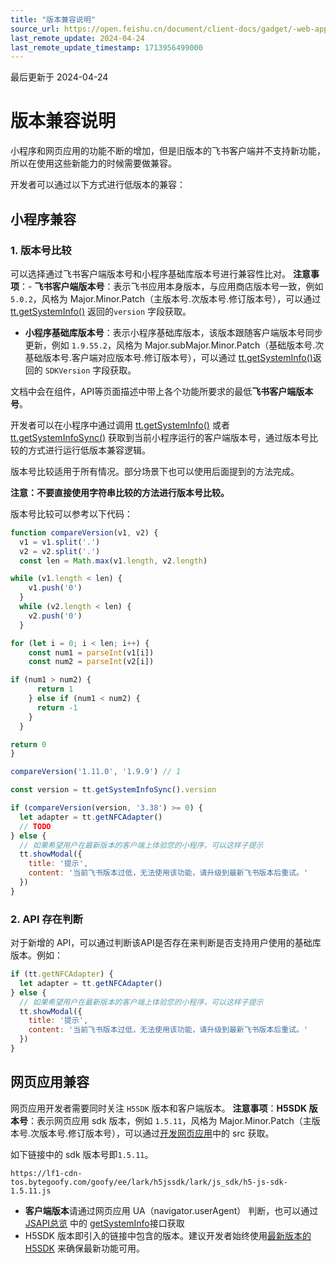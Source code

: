 ```yaml
---
title: "版本兼容说明"
source_url: https://open.feishu.cn/document/client-docs/gadget/-web-app-api/version-compatibility
last_remote_update: 2024-04-24
last_remote_update_timestamp: 1713956499000
---
```

最后更新于 2024-04-24

# 版本兼容说明
小程序和网页应用的功能不断的增加，但是旧版本的飞书客户端并不支持新功能，所以在使用这些新能力的时候需要做兼容。

开发者可以通过以下方式进行低版本的兼容：

## 小程序兼容
### 1. 版本号比较
可以选择通过飞书客户端版本号和小程序基础库版本号进行兼容性比对。
**注意事项**：- **飞书客户端版本号**：表示飞书应用本身版本，与应用商店版本号一致，例如 `5.0.2`，风格为 Major.Minor.Patch（主版本号.次版本号.修订版本号），可以通过 [tt.getSystemInfo()](https://open.feishu.cn/document/uYjL24iN/uQjNx4CN2EjL0YTM) 返回的`version` 字段获取。
- **小程序基础库版本号**：表示小程序基础库版本，该版本跟随客户端版本号同步更新，例如 `1.9.55.2`，风格为 Major.subMajor.Minor.Patch（基础版本号.次基础版本号.客户端对应版本号.修订版本号），可以通过 [tt.getSystemInfo()](https://open.feishu.cn/document/uYjL24iN/uQjNx4CN2EjL0YTM)返回的 `SDKVersion` 字段获取。

文档中会在组件，API等页面描述中带上各个功能所要求的最低**飞书客户端版本号**。

开发者可以在小程序中通过调用 [tt.getSystemInfo()](https://open.feishu.cn/document/uYjL24iN/uQjNx4CN2EjL0YTM) 或者 [tt.getSystemInfoSync()](https://open.feishu.cn/document/uYjL24iN/uUjNx4SN2EjL1YTM) 获取到当前小程序运行的客户端版本号，通过版本号比较的方式进行运行低版本兼容逻辑。

版本号比较适用于所有情况。部分场景下也可以使用后面提到的方法完成。

**注意：不要直接使用字符串比较的方法进行版本号比较。**

版本号比较可以参考以下代码：

```js
function compareVersion(v1, v2) {
  v1 = v1.split('.')
  v2 = v2.split('.')
  const len = Math.max(v1.length, v2.length)

while (v1.length < len) {
    v1.push('0')
  }
  while (v2.length < len) {
    v2.push('0')
  }

for (let i = 0; i < len; i++) {
    const num1 = parseInt(v1[i])
    const num2 = parseInt(v2[i])

if (num1 > num2) {
      return 1
    } else if (num1 < num2) {
      return -1
    }
  }

return 0
}

compareVersion('1.11.0', '1.9.9') // 1
```

```js
const version = tt.getSystemInfoSync().version

if (compareVersion(version, '3.38') >= 0) {
  let adapter = tt.getNFCAdapter()
  // TODO
} else {
  // 如果希望用户在最新版本的客户端上体验您的小程序，可以这样子提示
  tt.showModal({
    title: '提示',
    content: '当前飞书版本过低，无法使用该功能，请升级到最新飞书版本后重试。'
  })
}
```

### 2. API 存在判断
对于新增的 API，可以通过判断该API是否存在来判断是否支持用户使用的基础库版本。例如：

```js
if (tt.getNFCAdapter) {
  let adapter = tt.getNFCAdapter()
} else {
  // 如果希望用户在最新版本的客户端上体验您的小程序，可以这样子提示
  tt.showModal({
    title: '提示',
    content: '当前飞书版本过低，无法使用该功能，请升级到最新飞书版本后重试。'
  })
}
```

## 网页应用兼容
网页应用开发者需要同时关注 `H5SDK` 版本和客户端版本。
**注意事项**：**H5SDK 版本号**：表示网页应用 sdk 版本，例如 `1.5.11`，风格为 Major.Minor.Patch（主版本号.次版本号.修订版本号），可以通过[开发网页应用](https://open.feishu.cn/document/uYjL24iN/uMTMuMTMuMTM/introduction)中的 src 获取。

如下链接中的 sdk 版本号即`1.5.11`。

```https://lf1-cdn-tos.bytegoofy.com/goofy/ee/lark/h5jssdk/lark/js_sdk/h5-js-sdk-1.5.11.js```
* **客户端版本**请通过网页应用 UA（navigator.userAgent） 判断，也可以通过 [JSAPI总览](https://open.feishu.cn/document/uYjL24iN/uMTMuMTMuMTM/) 中的 [getSystemInfo](https://open.feishu.cn/document/uYjL24iN/uQjNx4CN2EjL0YTM)接口获取
* H5SDK 版本即引入的链接中包含的版本。建议开发者始终使用[最新版本的 H5SDK](https://open.feishu.cn/document/uYjL24iN/uMTMuMTMuMTM/introduction) 来确保最新功能可用。
